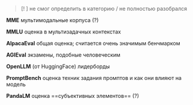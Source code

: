 > [! ] не смог определить в категорию / не полностью разобрался

**MME**
мультимодальные корпуса (?)

**MMLU**
оценка в мультизадачных контекстах

**AlpacaEval**
общая оценка; считается очень значимым бенчмарком

**AGIEval**
экзамены, подобные человеческим

**OpenLLM**
(от HuggingFace) лидерборды

**PromptBench**
оценка техник задания промптов и как они влияют на модель

**PandaLM**
оценка ==субъективных элементов== (?)